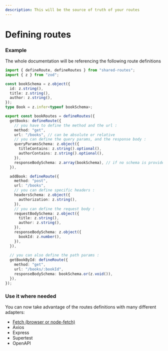 ```yaml
---
description: This will be the source of truth of your routes
---
```


# Defining routes

### Example

The whole documentation will be referencing the following route definitions&#x20;

```typescript
import { defineRoute, defineRoutes } from "shared-routes";
import { z } from "zod";

const bookSchema = z.object({
  id: z.string(),
  title: z.string(),
  author: z.string(),
});
type Book = z.infer<typeof bookSchema>;

export const bookRoutes = defineRoutes({
  getBooks: defineRoute({
    // you have to define the method and the url :
    method: "get",
    url: "/books", // can be absolute or relative
    // you can define the query params, and the response body :
    queryParamsSchema: z.object({
      titleContains: z.string().optional(),
      authorContains: z.string().optional(),
    }),
    responseBodySchema: z.array(bookSchema), // if no schema is provided, the response body will be void
  }),

  addBook: defineRoute({
    method: "post",
    url: "/books",
    // you can define specific headers :
    headersSchema: z.object({
      authorization: z.string(),
    }),
    // you can define the request body :
    requestBodySchema: z.object({
      title: z.string(),
      author: z.string(),
    }),
    responseBodySchema: z.object({
      bookId: z.number(),
    }),
  }),
  
  // you can also define the path params :
  getBookById: defineRoute({
    method: "get",
    url: "/books/:bookId",
    responseBodySchema: bookSchema.or(z.void()),
  }),
});
```

### Use it where needed

You can now take advantage of the routes definitions with many different adapters:

* [Fetch (browser or node-fetch)](fetch-browser-or-node-fetch.md)
* Axios
* Express
* Supertest
* OpenAPI

